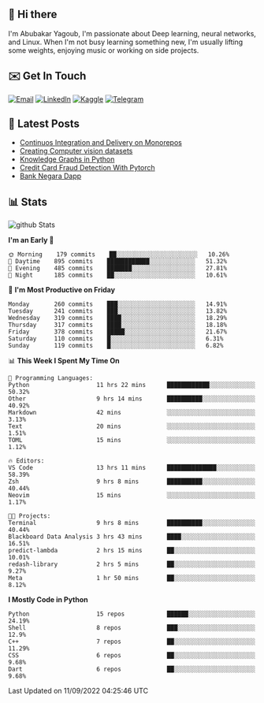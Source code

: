 ## 👋 Hi there

I'm Abubakar Yagoub, I'm passionate about Deep learning, neural networks, and
Linux. When I'm not busy learning something new, I'm usually lifting some
weights, enjoying music or working on side projects.

## ✉️ Get In Touch

[![Email](https://img.shields.io/badge/Email-f1f1f1?style=for-the-badge&logo=gmail&logoColor=0f111a)](mailto:git@blacksuan19.dev)
[![LinkedIn](https://img.shields.io/badge/LinkedIn-0077B5?style=for-the-badge&logo=linkedin&logoColor=white)](https://www.linkedin.com/in/blacksuan19/)
[![Kaggle](https://img.shields.io/badge/Kaggle-5acfff?style=for-the-badge&logo=kaggle&logoColor=white)](http://kaggle.com/abubakaryagob/)
[![Telegram](https://img.shields.io/badge/Telegram-2CA5E0?style=for-the-badge&logo=telegram&logoColor=white)](https://t.me/blacksuan19)

## 📩 Latest Posts

<!-- BLOG-POST-LIST:START -->
- [Continuos Integration and Delivery on Monorepos](http://blacksuan19.dev/blog/github-actions-monorepos/)
- [Creating Computer vision datasets](http://blacksuan19.dev/blog/creating-datasets/)
- [Knowledge Graphs in Python](http://blacksuan19.dev/projects/Knowledge_Graphs/)
- [Credit Card Fraud Detection With Pytorch](http://blacksuan19.dev/projects/credit-card-fraud-detection-with-pytorch/)
- [Bank Negara Dapp](http://blacksuan19.dev/projects/bank-negara/)
<!-- BLOG-POST-LIST:END -->

## 📊 Stats

![github Stats](https://github-readme-stats.vercel.app/api?username=blacksuan19&theme=github_dark&show_icons=true&count_private=true&custom_title=Github%20Stats&hide_border=true)

<!--START_SECTION:waka-->
**I'm an Early 🐤** 

```text
🌞 Morning    179 commits    ██░░░░░░░░░░░░░░░░░░░░░░░   10.26% 
🌆 Daytime    895 commits    ████████████░░░░░░░░░░░░░   51.32% 
🌃 Evening    485 commits    ███████░░░░░░░░░░░░░░░░░░   27.81% 
🌙 Night      185 commits    ██░░░░░░░░░░░░░░░░░░░░░░░   10.61%

```
📅 **I'm Most Productive on Friday** 

```text
Monday       260 commits    ███░░░░░░░░░░░░░░░░░░░░░░   14.91% 
Tuesday      241 commits    ███░░░░░░░░░░░░░░░░░░░░░░   13.82% 
Wednesday    319 commits    ████░░░░░░░░░░░░░░░░░░░░░   18.29% 
Thursday     317 commits    ████░░░░░░░░░░░░░░░░░░░░░   18.18% 
Friday       378 commits    █████░░░░░░░░░░░░░░░░░░░░   21.67% 
Saturday     110 commits    █░░░░░░░░░░░░░░░░░░░░░░░░   6.31% 
Sunday       119 commits    █░░░░░░░░░░░░░░░░░░░░░░░░   6.82%

```


📊 **This Week I Spent My Time On** 

```text
💬 Programming Languages: 
Python                   11 hrs 22 mins      ████████████░░░░░░░░░░░░░   50.32% 
Other                    9 hrs 14 mins       ██████████░░░░░░░░░░░░░░░   40.92% 
Markdown                 42 mins             ░░░░░░░░░░░░░░░░░░░░░░░░░   3.13% 
Text                     20 mins             ░░░░░░░░░░░░░░░░░░░░░░░░░   1.51% 
TOML                     15 mins             ░░░░░░░░░░░░░░░░░░░░░░░░░   1.12%

🔥 Editors: 
VS Code                  13 hrs 11 mins      ██████████████░░░░░░░░░░░   58.39% 
Zsh                      9 hrs 8 mins        ██████████░░░░░░░░░░░░░░░   40.44% 
Neovim                   15 mins             ░░░░░░░░░░░░░░░░░░░░░░░░░   1.17%

🐱‍💻 Projects: 
Terminal                 9 hrs 8 mins        ██████████░░░░░░░░░░░░░░░   40.44% 
Blackboard Data Analysis 3 hrs 43 mins       ████░░░░░░░░░░░░░░░░░░░░░   16.51% 
predict-lambda           2 hrs 15 mins       ██░░░░░░░░░░░░░░░░░░░░░░░   10.01% 
redash-library           2 hrs 5 mins        ██░░░░░░░░░░░░░░░░░░░░░░░   9.27% 
Meta                     1 hr 50 mins        ██░░░░░░░░░░░░░░░░░░░░░░░   8.12%

```

**I Mostly Code in Python** 

```text
Python                   15 repos            ██████░░░░░░░░░░░░░░░░░░░   24.19% 
Shell                    8 repos             ███░░░░░░░░░░░░░░░░░░░░░░   12.9% 
C++                      7 repos             ██░░░░░░░░░░░░░░░░░░░░░░░   11.29% 
CSS                      6 repos             ██░░░░░░░░░░░░░░░░░░░░░░░   9.68% 
Dart                     6 repos             ██░░░░░░░░░░░░░░░░░░░░░░░   9.68%

```



 Last Updated on 11/09/2022 04:25:46 UTC
<!--END_SECTION:waka-->
